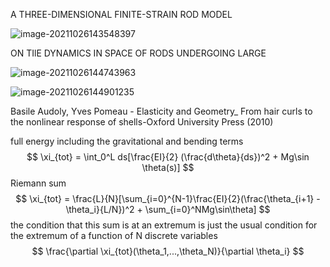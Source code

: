 A THREE-DIMENSIONAL FINITE-STRAIN ROD MODEL  

![image-20211026143548397](D:\定理\几何\image-20211026143548397.png)

ON TIlE DYNAMICS IN SPACE OF RODS UNDERGOING LARGE  

![image-20211026144743963](D:\定理\几何\image-20211026144743963.png)

![image-20211026144901235](D:\定理\几何\image-20211026144901235.png)

Basile Audoly, Yves Pomeau - Elasticity and Geometry_ From hair curls to the nonlinear response of shells-Oxford University Press (2010)

full energy including the gravitational and bending terms
$$
\xi_{tot} = \int_0^L ds[\frac{EI}{2} (\frac{d\theta}{ds})^2 + Mg\sin \theta(s)]
$$
Riemann sum
$$
\xi_{tot} = \frac{L}{N}[\sum_{i=0}^{N-1}\frac{EI}{2}(\frac{\theta_{i+1} - \theta_i}{L/N})^2 + \sum_{i=0}^NMg\sin\theta]
$$
the condition that this sum is at an extremum is just the usual condition for the extremum of a function of N discrete variables
$$
\frac{\partial \xi_{tot}(\theta_1,...,\theta_N)}{\partial \theta_i}
$$
